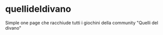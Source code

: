 # quellideldivano
Simple one page che racchiude tutti i giochini della community "Quelli del divano"
